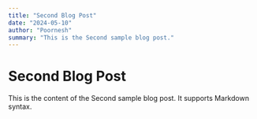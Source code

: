 ```yaml
---
title: "Second Blog Post"
date: "2024-05-10"
author: "Poornesh"
summary: "This is the Second sample blog post."
---
```


# Second Blog Post

This is the content of the Second sample blog post. It supports Markdown syntax.
